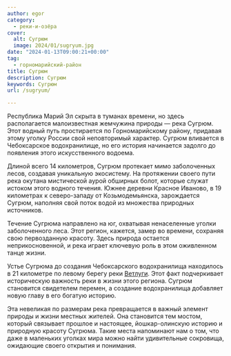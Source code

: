 ```yaml
---
author: egor
category:
  - реки-и-озёра
cover:
  alt: Сугрюм
  image: 2024/01/sugryum.jpg
date: "2024-01-13T09:00:21+00:00"
tag:
  - горномарийский-район
title: Сугрюм
description: Сугрюм
keywords: Сугрюм
url: /sugryum/

---
```

Республика Марий Эл скрыта в туманах времени, но здесь располагается малоизвестная жемчужина природы — река Сугрюм. Этот водный путь простирается по Горномарийскому району, придавая этому уголку России свой неповторимый характер. Сугрюм вливается в Чебоксарское водохранилище, но его история начинается задолго до появления этого искусственного водоема.

Длиной всего 14 километров, Сугрюм протекает мимо заболоченных лесов, создавая уникальную экосистему. На протяжении своего пути река окутана мистической аурой обширных болот, которые служат истоком этого водного течения. Южнее деревни Красное Иваново, в 19 километрах к северо-западу от Козьмодемьянска, зарождается Сугрюм, наполняя свой поток водой из множества природных источников.

Течение Сугрюма направлено на юг, охватывая ненаселенные уголки заболоченного леса. Этот регион, кажется, замер во времени, сохраняя свою первозданную красоту. Здесь природа остается неприкосновенной, и река играет ключевую роль в этом оживленном танце жизни.

Устье Сугрюма до создания Чебоксарского водохранилища находилось в 21 километре по левому берегу реки [Ветлуги](/river_mariel/). Этот факт подчеркивает историческую важность реки в жизни этого региона. Сугрюм становится свидетелем перемен, а создание водохранилища добавляет новую главу в его богатую историю.

Эта невеликая по размерам река превращается в важный элемент природы и жизни местных жителей. Она становится тем мостом, который связывает прошлое и настоящее, йошкар-олинскую историю и природную красоту Сугрюма. Такие места напоминают нам о том, что даже в маленьких уголках мира можно найти удивительные сокровища, ожидающие своего открытия и понимания.
